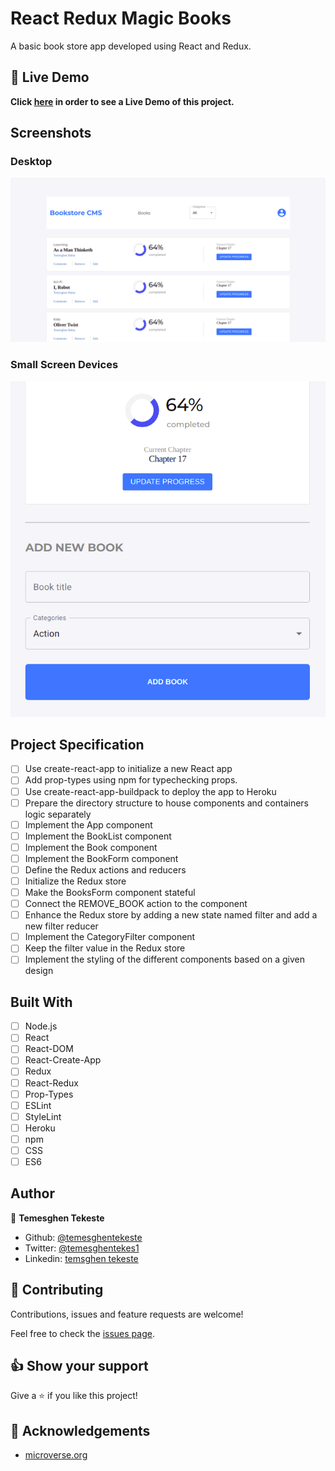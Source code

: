# React Redux Magic Books

A basic book store app developed using React and Redux.

## 🔴 Live Demo

**Click [here](https://magicbooks-temesghen.herokuapp.com/) in order to see a Live Demo of this project.**

## Screenshots

### Desktop

![screenshot](./public/images/screenshot-01.png)

### Small Screen Devices

![screenshot](./public/images/screenshot-02.png)

## Project Specification

- [ ] Use create-react-app to initialize a new React app
- [ ] Add prop-types using npm for typechecking props.
- [ ] Use create-react-app-buildpack to deploy the app to Heroku
- [ ] Prepare the directory structure to house components and containers logic separately
- [ ] Implement the App component
- [ ] Implement the BookList component
- [ ] Implement the Book component
- [ ] Implement the BookForm component
- [ ] Define the Redux actions and reducers
- [ ] Initialize the Redux store
- [ ] Make the BooksForm component stateful
- [ ] Connect the REMOVE_BOOK action to the component
- [ ] Enhance the Redux store by adding a new state named filter and add a new filter reducer
- [ ] Implement the CategoryFilter component
- [ ] Keep the filter value in the Redux store
- [ ] Implement the styling of the different components based on a given design

## Built With

- [ ] Node.js
- [ ] React
- [ ] React-DOM
- [ ] React-Create-App
- [ ] Redux
- [ ] React-Redux
- [ ] Prop-Types
- [ ] ESLint
- [ ] StyleLint
- [ ] Heroku
- [ ] npm
- [ ] CSS
- [ ] ES6

## Author

👤 **Temesghen Tekeste**

- Github: [@temesghentekeste](https://github.com/temesghentekeste)
- Twitter: [@temesghentekes1](https://twitter.com/temesghentekes1)
- Linkedin: [temsghen tekeste](https://www.linkedin.com/in/temesghentekeste/)

## 🤝 Contributing

Contributions, issues and feature requests are welcome!

Feel free to check the [issues page](https://github.com/temesghentekeste/react-redux-magic-books/issues).

## 👍 Show your support

Give a ⭐️ if you like this project!

## :clap: Acknowledgements

- <a href="https://www.microverse.org/" target="_blank">microverse.org</a>
  </a>
